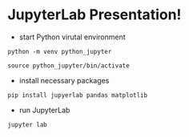  # JupyterLab Presentation!
 
 * start Python virutal environment
 
 `python -m venv python_jupyter`
 
 `source python_jupyter/bin/activate`
 * install necessary packages
 
 `pip install jupyerlab pandas matplotlib`
 * run JupyterLab
 
 `jupyter lab`